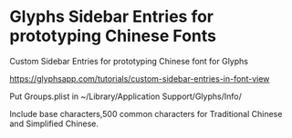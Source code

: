 # Glyphs Sidebar Entries for prototyping Chinese Fonts
Custom Sidebar Entries for prototyping Chinese font for Glyphs

https://glyphsapp.com/tutorials/custom-sidebar-entries-in-font-view

Put Groups.plist in ~/Library/Application Support/Glyphs/Info/

Include base characters,500 common characters for Traditional Chinese and Simplified Chinese.

